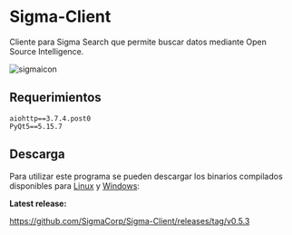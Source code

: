 # Sigma-Client
Cliente para Sigma Search que permite buscar datos mediante Open Source Intelligence.

![sigmaicon](https://user-images.githubusercontent.com/74129955/184737440-a6f85a64-efe6-4ef7-8a4f-dc2f1a54fe2f.png)

## Requerimientos
```console
aiohttp==3.7.4.post0
PyQt5==5.15.7
```

## Descarga
Para utilizar este programa se pueden descargar los binarios compilados disponibles para [Linux](https://github.com/SigmaCorp/Sigma-Client/releases/download/v0.5.3/Sigma_client_linux_amd64_v0.5.release) y [Windows](https://github.com/SigmaCorp/Sigma-Client/releases/download/v0.5.3/Sigma_client_windows_amd64_v0.5.exe):

**Latest release:**

https://github.com/SigmaCorp/Sigma-Client/releases/tag/v0.5.3
